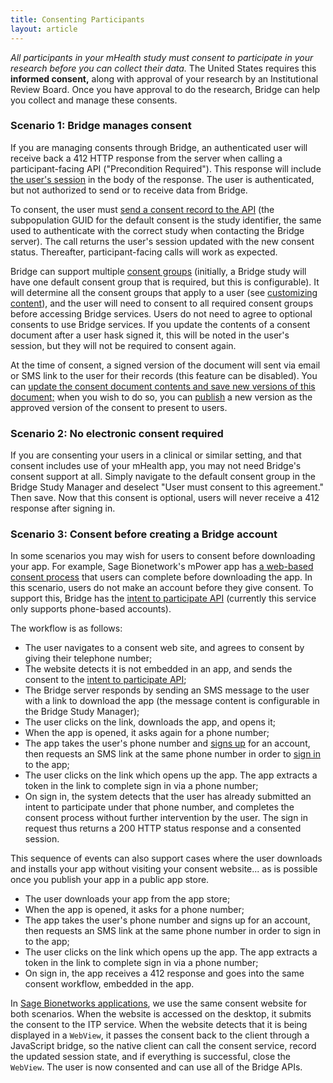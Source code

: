 ```yaml
---
title: Consenting Participants
layout: article
---
```


<div id="toc"></div>

*All participants in your mHealth study must consent to participate in your research before you can collect their data.* The United States requires this **informed consent,** along with approval of your research by an Institutional Review Board. Once you have approval to do the research, Bridge can help you collect and manage these consents.

### Scenario 1: Bridge manages consent

If you are managing consents through Bridge, an authenticated user will receive back a 412 HTTP response from the server when calling a participant-facing API ("Precondition Required"). This response will include [the user's session](/#UserSessionInfo) in the body of the response. The user is authenticated, but not authorized to send or to receive data from Bridge.

To consent, the user must [send a consent record to the API](/swagger-ui/index.html#/Consents/createConsentSignature) (the subpopulation GUID for the default consent is the study identifier, the same used to authenticate with the correct study when contacting the Bridge server). The call returns the user's session updated with the new consent status. Thereafter, participant-facing calls will work as expected.

Bridge can support multiple [consent groups](/#Subpopulation) (initially, a Bridge study will have one default consent group that is required, but this is configurable). It will determine all the consent groups that apply to a user (see [customizing content](/articles/filtering.html)), and the user will need to consent to all required consent groups before accessing Bridge services. Users do not need to agree to optional consents to use Bridge services. If you update the contents of a consent document after a user hask signed it, this will be noted in the user's session, but they will not be required to consent again.

At the time of consent, a signed version of the document will sent via email or SMS link to the user for their records (this feature can be disabled). You can [update the consent document contents and save new versions of this document;](/swagger-ui/index.html#/Study%20Consents) when you wish to do so, you can [publish](/swagger-ui/index.html#/Study%20Consents/publishConsent) a new version as the approved version of the consent to present to users.

### Scenario 2: No electronic consent required

If you are consenting your users in a clinical or similar setting, and that consent includes use of your mHealth app, you may not need Bridge's consent support at all. Simply navigate to the default consent group in the Bridge Study Manager and deselect "User must consent to this agreement." Then save. Now that this consent is optional, users will never receive a 412 response after signing in.

### Scenario 3: Consent before creating a Bridge account

In some scenarios you may wish for users to consent before downloading your app. For example, Sage Bionetwork's mPower app has [a web-based consent process](https://parkinsonmpower.org/study/intro) that users can complete before downloading the app. In this scenario, users do not make an account before they give consent. To support this, Bridge has the [intent to participate API](/swagger-ui/index.html#/IntentToParticipate/submitIntentToParticipate) (currently this service only supports phone-based accounts). 

The workflow is as follows:

- The user navigates to a consent web site, and agrees to consent by giving their telephone number;
- The website detects it is not embedded in an app, and sends the consent to the [intent to participate API](/swagger-ui/index.html#/Consents/createConsentSignature);
- The Bridge server responds by sending an SMS message to the user with a link to download the app (the message content is configurable in the Bridge Study Manager);
- The user clicks on the link, downloads the app, and opens it;
- When the app is opened, it asks again for a phone number;
- The app takes the user's phone number and [signs up](/articles/authentication.html#phone-only-sign-up) for an account, then requests an SMS link at the same phone number in order to [sign in](/articles/authentication.html#phone-only-sign-in) to the app;
- The user clicks on the link which opens up the app. The app extracts a token in the link to complete sign in via a phone number;
- On sign in, the system detects that the user has already submitted an intent to participate under that phone number, and completes the consent process without further intervention by the user. The sign in request thus returns a 200 HTTP status response and a consented session.

This sequence of events can also support cases where the user downloads and installs your app without visiting your consent website... as is possible once you publish your app in a public app store.

- The user downloads your app from the app store;
- When the app is opened, it asks for a phone number;
- The app takes the user's phone number and signs up for an account, then requests an SMS link at the same phone number in order to sign in to the app;
- The user clicks on the link which opens up the app. The app extracts a token in the link to complete sign in via a phone number;
- On sign in, the app receives a 412 response and goes into the same consent workflow, embedded in the app.

In [Sage Bionetworks applications](https://github.com/Sage-Bionetworks/web-mpower-2), we use the same consent website for both scenarios. When the website is accessed on the desktop, it submits the consent to the ITP service. When the website detects that it is being displayed in a `WebView`, it passes the consent back to the client through a JavaScript bridge, so the native client can call the consent service, record the updated session state, and if everything is successful, close the `WebView`. The user is now consented and can use all of the Bridge APIs.
